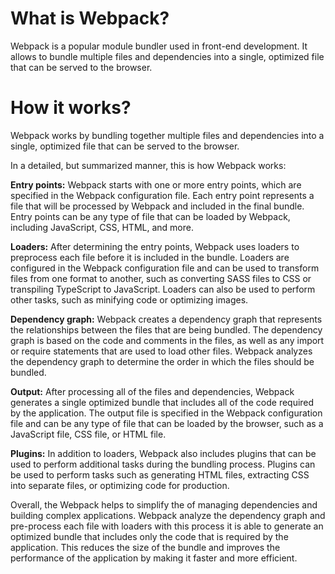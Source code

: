 # What is Webpack?

Webpack is a popular module bundler used in front-end development. It allows
to bundle multiple files and dependencies into a single, optimized
file that can be served to the browser.

# How it works?

Webpack works by bundling together multiple files and dependencies into a
single, optimized file that can be served to the browser.

In a detailed, but summarized manner, this is how Webpack works:

**Entry points:** Webpack starts with one or more entry points, which are specified
in the Webpack configuration file. Each entry point represents a file that will
be processed by Webpack and included in the final bundle. Entry points can be
any type of file that can be loaded by Webpack, including JavaScript, CSS, HTML,
and more.

**Loaders:** After determining the entry points, Webpack uses loaders to preprocess
each file before it is included in the bundle. Loaders are configured in the
Webpack configuration file and can be used to transform files from one format to
another, such as converting SASS files to CSS or transpiling TypeScript to
JavaScript. Loaders can also be used to perform other tasks, such as minifying
code or optimizing images.

**Dependency graph:** Webpack creates a dependency graph that represents the
relationships between the files that are being bundled. The dependency graph is
based on the code and comments in the files, as well as any import or require
statements that are used to load other files. Webpack analyzes the dependency
graph to determine the order in which the files should be bundled.

**Output:** After processing all of the files and dependencies, Webpack generates a
single optimized bundle that includes all of the code required by the
application. The output file is specified in the Webpack configuration file and
can be any type of file that can be loaded by the browser, such as a JavaScript
file, CSS file, or HTML file.

**Plugins:** In addition to loaders, Webpack also includes plugins that can be used
to perform additional tasks during the bundling process. Plugins can be used to
perform tasks such as generating HTML files, extracting CSS into separate files,
or optimizing code for production.

Overall, the Webpack helps to simplify the of managing dependencies and building
complex applications. Webpack analyze the dependency graph and pre-process each
file with loaders with this process it is able to generate an optimized bundle
that includes only the code that is required by the application. This reduces
the size of the bundle and improves the performance of the application by making
it faster and more efficient.
